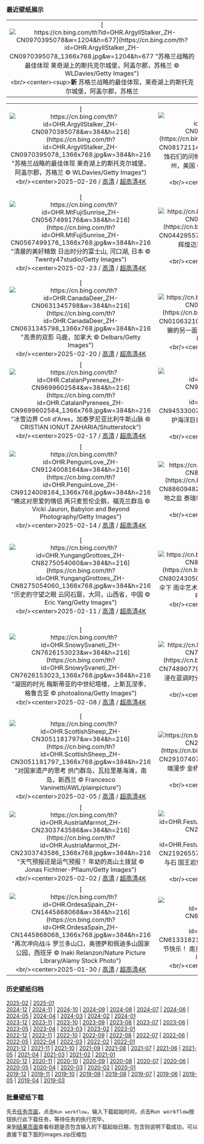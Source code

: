 ### 最近壁纸展示
||
|:---:|
|[![https://cn.bing.com/th?id=OHR.ArgyllStalker_ZH-CN0970395078&w=1204&h=677](https://cn.bing.com/th?id=OHR.ArgyllStalker_ZH-CN0970395078_1366x768.jpg&w=1204&h=677 "苏格兰战略的最佳体现&#10;莱奇湖上的斯托克尔城堡，阿盖尔郡，苏格兰&#10;© WLDavies/Getty Images")](https://cn.bing.com/search?q=%e8%8b%8f%e6%a0%bc%e5%85%b0%e6%96%af%e6%89%98%e5%85%8b%e5%b0%94%e5%9f%8e%e5%a0%a1&form=hpcapt&mkt=zh-cn&filters=HpDate:"20250225_1600")<br/><center><sup>**新**</sup>&nbsp;苏格兰战略的最佳体现，莱奇湖上的斯托克尔城堡，阿盖尔郡，苏格兰<center/>|

||||
|:---:|:---:|:---:|
|[![https://cn.bing.com/th?id=OHR.ArgyllStalker_ZH-CN0970395078&w=384&h=216](https://cn.bing.com/th?id=OHR.ArgyllStalker_ZH-CN0970395078_1366x768.jpg&w=384&h=216 "苏格兰战略的最佳体现&#10;莱奇湖上的斯托克尔城堡，阿盖尔郡，苏格兰&#10;© WLDavies/Getty Images")](https://cn.bing.com/search?q=%e8%8b%8f%e6%a0%bc%e5%85%b0%e6%96%af%e6%89%98%e5%85%8b%e5%b0%94%e5%9f%8e%e5%a0%a1&form=hpcapt&mkt=zh-cn&filters=HpDate:"20250225_1600")<br/><center>2025-02-26 / [高清](https://cn.bing.com/th?id=OHR.ArgyllStalker_ZH-CN0970395078_1920x1200.jpg&w=1920&h=1200) / [超高清4K](https://cn.bing.com/th?id=OHR.ArgyllStalker_ZH-CN0970395078_UHD.jpg&w=3840&h=2160)<center/>|[![https://cn.bing.com/th?id=OHR.BryceHoodoos_ZH-CN0817211446&w=384&h=216](https://cn.bing.com/th?id=OHR.BryceHoodoos_ZH-CN0817211446_1366x768.jpg&w=384&h=216 "风蚀石们的问候&#10;砂岩石柱，布莱斯峡谷国家公园，犹他州，美国&#10;© Stephen Matera/TANDEM Stills + Motion")](https://cn.bing.com/search?q=%e5%b8%83%e8%8e%b1%e6%96%af%e5%b3%a1%e8%b0%b7%e5%9b%bd%e5%ae%b6%e5%85%ac%e5%9b%ad&form=hpcapt&mkt=zh-cn&filters=HpDate:"20250224_1600")<br/><center>2025-02-25 / [高清](https://cn.bing.com/th?id=OHR.BryceHoodoos_ZH-CN0817211446_1920x1200.jpg&w=1920&h=1200) / [超高清4K](https://cn.bing.com/th?id=OHR.BryceHoodoos_ZH-CN0817211446_UHD.jpg&w=3840&h=2160)<center/>|[![https://cn.bing.com/th?id=OHR.GiantCuttlefish_ZH-CN0670915878&w=384&h=216](https://cn.bing.com/th?id=OHR.GiantCuttlefish_ZH-CN0670915878_1366x768.jpg&w=384&h=216 "墨迹与伪装&#10;斯潘塞湾的一群伞膜乌贼, 怀阿拉,南澳大利亚&#10;© Gary Bell/Minden Pictures")](https://cn.bing.com/search?q=%e4%bc%9e%e8%86%9c%e4%b9%8c%e8%b4%bc&form=hpcapt&mkt=zh-cn&filters=HpDate:"20250223_1600")<br/><center>2025-02-24 / [高清](https://cn.bing.com/th?id=OHR.GiantCuttlefish_ZH-CN0670915878_1920x1200.jpg&w=1920&h=1200) / [超高清4K](https://cn.bing.com/th?id=OHR.GiantCuttlefish_ZH-CN0670915878_UHD.jpg&w=3840&h=2160)<center/>|
|[![https://cn.bing.com/th?id=OHR.MtFujiSunrise_ZH-CN0567499176&w=384&h=216](https://cn.bing.com/th?id=OHR.MtFujiSunrise_ZH-CN0567499176_1366x768.jpg&w=384&h=216 "清晨的美好精致&#10;日出时分的富士山, 河口湖, 日本&#10;© Twenty47studio/Getty Images")](https://cn.bing.com/search?q=%e5%af%8c%e5%a3%ab%e5%b1%b1&form=hpcapt&mkt=zh-cn&filters=HpDate:"20250222_1600")<br/><center>2025-02-23 / [高清](https://cn.bing.com/th?id=OHR.MtFujiSunrise_ZH-CN0567499176_1920x1200.jpg&w=1920&h=1200) / [超高清4K](https://cn.bing.com/th?id=OHR.MtFujiSunrise_ZH-CN0567499176_UHD.jpg&w=3840&h=2160)<center/>|[![https://cn.bing.com/th?id=OHR.StLouisArch_ZH-CN0442955735&w=384&h=216](https://cn.bing.com/th?id=OHR.StLouisArch_ZH-CN0442955735_1366x768.jpg&w=384&h=216 "向辉煌迈进&#10;圣路易斯拱门, 密苏里州, 美国&#10;© f11photo/Getty Images")](https://cn.bing.com/search?q=%e5%9c%a3%e8%b7%af%e6%98%93%e6%96%af%e6%8b%b1%e9%97%a8%e5%9b%bd%e5%ae%b6%e5%85%ac%e5%9b%ad&form=hpcapt&mkt=zh-cn&filters=HpDate:"20250221_1600")<br/><center>2025-02-22 / [高清](https://cn.bing.com/th?id=OHR.StLouisArch_ZH-CN0442955735_1920x1200.jpg&w=1920&h=1200) / [超高清4K](https://cn.bing.com/th?id=OHR.StLouisArch_ZH-CN0442955735_UHD.jpg&w=3840&h=2160)<center/>|[![https://cn.bing.com/th?id=OHR.ChampakaSarasi_ZH-CN0254940579&w=384&h=216](https://cn.bing.com/th?id=OHR.ChampakaSarasi_ZH-CN0254940579_1366x768.jpg&w=384&h=216 "静水流深的传说&#10;希莫加附近的 Champaka Sarasi 池塘，卡纳塔克邦，印度&#10;© Amith Nag Photography/Getty Images")](https://cn.bing.com/search?q=%e5%b8%8c%e8%8e%ab%e5%8a%a0&form=hpcapt&mkt=zh-cn&filters=HpDate:"20250220_1600")<br/><center>2025-02-21 / [高清](https://cn.bing.com/th?id=OHR.ChampakaSarasi_ZH-CN0254940579_1920x1200.jpg&w=1920&h=1200) / [超高清4K](https://cn.bing.com/th?id=OHR.ChampakaSarasi_ZH-CN0254940579_UHD.jpg&w=3840&h=2160)<center/>|
|[![https://cn.bing.com/th?id=OHR.CanadaDeer_ZH-CN0631345798&w=384&h=216](https://cn.bing.com/th?id=OHR.CanadaDeer_ZH-CN0631345798_1366x768.jpg&w=384&h=216 "高贵的双影&#10;马鹿，加拿大&#10;© Delbars/Getty Images")](https://cn.bing.com/search?q=%e9%a9%ac%e9%b9%bf&form=hpcapt&mkt=zh-cn&filters=HpDate:"20250219_1600")<br/><center>2025-02-20 / [高清](https://cn.bing.com/th?id=OHR.CanadaDeer_ZH-CN0631345798_1920x1200.jpg&w=1920&h=1200) / [超高清4K](https://cn.bing.com/th?id=OHR.CanadaDeer_ZH-CN0631345798_UHD.jpg&w=3840&h=2160)<center/>|[![https://cn.bing.com/th?id=OHR.IceHoleOtter_ZH-CN0106321041&w=384&h=216](https://cn.bing.com/th?id=OHR.IceHoleOtter_ZH-CN0106321041_1366x768.jpg&w=384&h=216 "水獭的另一面&#10;欧亚水獭，莱利斯塔德，荷兰&#10;© Ernst Dirksen/Minden Pictures")](https://cn.bing.com/search?q=%e6%ac%a7%e4%ba%9a%e6%b0%b4%e7%8d%ad&form=hpcapt&mkt=zh-cn&filters=HpDate:"20250218_1600")<br/><center>2025-02-19 / [高清](https://cn.bing.com/th?id=OHR.IceHoleOtter_ZH-CN0106321041_1920x1200.jpg&w=1920&h=1200) / [超高清4K](https://cn.bing.com/th?id=OHR.IceHoleOtter_ZH-CN0106321041_UHD.jpg&w=3840&h=2160)<center/>|[![https://cn.bing.com/th?id=OHR.BlueBelize_ZH-CN9875040666&w=384&h=216](https://cn.bing.com/th?id=OHR.BlueBelize_ZH-CN9875040666_1366x768.jpg&w=384&h=216 "无尽的蓝色&#10;大蓝洞，伯利兹&#10;© JamiesOnAMission/Shutterstock")](https://cn.bing.com/search?q=%e4%bc%af%e5%88%a9%e5%85%b9%e5%a4%a7%e8%93%9d%e6%b4%9e&form=hpcapt&mkt=zh-cn&filters=HpDate:"20250217_1600")<br/><center>2025-02-18 / [高清](https://cn.bing.com/th?id=OHR.BlueBelize_ZH-CN9875040666_1920x1200.jpg&w=1920&h=1200) / [超高清4K](https://cn.bing.com/th?id=OHR.BlueBelize_ZH-CN9875040666_UHD.jpg&w=3840&h=2160)<center/>|
|[![https://cn.bing.com/th?id=OHR.CatalanPyrenees_ZH-CN9699602584&w=384&h=216](https://cn.bing.com/th?id=OHR.CatalanPyrenees_ZH-CN9699602584_1366x768.jpg&w=384&h=216 "冰雪边界&#10;Coll d'Ares，加泰罗尼亚比利牛斯​​山脉&#10;© CRISTIAN IONUT ZAHARIA/Shutterstock")](https://cn.bing.com/search?q=%e6%af%94%e5%88%a9%e7%89%9b%e6%96%af%e2%80%8b%e2%80%8b%e5%b1%b1%e8%84%89&form=hpcapt&mkt=zh-cn&filters=HpDate:"20250216_1600")<br/><center>2025-02-17 / [高清](https://cn.bing.com/th?id=OHR.CatalanPyrenees_ZH-CN9699602584_1920x1200.jpg&w=1920&h=1200) / [超高清4K](https://cn.bing.com/th?id=OHR.CatalanPyrenees_ZH-CN9699602584_UHD.jpg&w=3840&h=2160)<center/>|[![https://cn.bing.com/th?id=OHR.HumpbackMother_ZH-CN9453300759&w=384&h=216](https://cn.bing.com/th?id=OHR.HumpbackMother_ZH-CN9453300759_1366x768.jpg&w=384&h=216 "守护海洋巨兽&#10;座头鲸妈妈和宝宝，汤加&#10;© Chase Dekker/Minden Pictures")](https://cn.bing.com/search?q=%e4%b8%96%e7%95%8c%e9%b2%b8%e6%97%a5&form=hpcapt&mkt=zh-cn&filters=HpDate:"20250215_1600")<br/><center>2025-02-16 / [高清](https://cn.bing.com/th?id=OHR.HumpbackMother_ZH-CN9453300759_1920x1200.jpg&w=1920&h=1200) / [超高清4K](https://cn.bing.com/th?id=OHR.HumpbackMother_ZH-CN9453300759_UHD.jpg&w=3840&h=2160)<center/>|[![https://cn.bing.com/th?id=OHR.Misotsuchi2025_ZH-CN9260395680&w=384&h=216](https://cn.bing.com/th?id=OHR.Misotsuchi2025_ZH-CN9260395680_1366x768.jpg&w=384&h=216 "冰雪奇景&#10;三十槌冰柱，秩父市，日本&#10;© watayu0821/shutterstock")](https://cn.bing.com/search?q=%e5%86%b0%e6%9f%b1&form=hpcapt&mkt=zh-cn&filters=HpDate:"20250214_1600")<br/><center>2025-02-15 / [高清](https://cn.bing.com/th?id=OHR.Misotsuchi2025_ZH-CN9260395680_1920x1200.jpg&w=1920&h=1200) / [超高清4K](https://cn.bing.com/th?id=OHR.Misotsuchi2025_ZH-CN9260395680_UHD.jpg&w=3840&h=2160)<center/>|
|[![https://cn.bing.com/th?id=OHR.PenguinLove_ZH-CN9124008164&w=384&h=216](https://cn.bing.com/th?id=OHR.PenguinLove_ZH-CN9124008164_1366x768.jpg&w=384&h=216 "瞧这对恩爱的情侣&#10;两只麦哲伦企鹅，福克兰群岛&#10;© Vicki Jauron, Babylon and Beyond Photography/Getty Images")](https://cn.bing.com/search?q=%e6%83%85%e4%ba%ba%e8%8a%82&form=hpcapt&mkt=zh-cn&filters=HpDate:"20250213_1600")<br/><center>2025-02-14 / [高清](https://cn.bing.com/th?id=OHR.PenguinLove_ZH-CN9124008164_1920x1200.jpg&w=1920&h=1200) / [超高清4K](https://cn.bing.com/th?id=OHR.PenguinLove_ZH-CN9124008164_UHD.jpg&w=3840&h=2160)<center/>|[![https://cn.bing.com/th?id=OHR.LakeTyrrell_ZH-CN8860948292&w=384&h=216](https://cn.bing.com/th?id=OHR.LakeTyrrell_ZH-CN8860948292_1366x768.jpg&w=384&h=216 "大地之盐&#10;泰瑞尔湖，维多利亚州，澳大利亚&#10;© Monica Bertolazzi/Getty Images")](https://cn.bing.com/search?q=%e6%be%b3%e5%a4%a7%e5%88%a9%e4%ba%9a%e6%b3%b0%e7%91%9e%e5%b0%94%e6%b9%96&form=hpcapt&mkt=zh-cn&filters=HpDate:"20250212_1600")<br/><center>2025-02-13 / [高清](https://cn.bing.com/th?id=OHR.LakeTyrrell_ZH-CN8860948292_1920x1200.jpg&w=1920&h=1200) / [超高清4K](https://cn.bing.com/th?id=OHR.LakeTyrrell_ZH-CN8860948292_UHD.jpg&w=3840&h=2160)<center/>|[![https://cn.bing.com/th?id=OHR.LanterFestival25Y_ZH-CN8547998003&w=384&h=216](https://cn.bing.com/th?id=OHR.LanterFestival25Y_ZH-CN8547998003_1366x768.jpg&w=384&h=216 "喜气洋洋的元宵节&#10;上海豫园的灯会，元宵节，上海市，中国&#10;© atiger/Shutterstock")](https://cn.bing.com/search?q=2025%e5%85%83%e5%ae%b5%e8%8a%82&form=hpcapt&mkt=zh-cn&filters=HpDate:"20250211_1600")<br/><center>2025-02-12 / [高清](https://cn.bing.com/th?id=OHR.LanterFestival25Y_ZH-CN8547998003_1920x1200.jpg&w=1920&h=1200) / [超高清4K](https://cn.bing.com/th?id=OHR.LanterFestival25Y_ZH-CN8547998003_UHD.jpg&w=3840&h=2160)<center/>|
|[![https://cn.bing.com/th?id=OHR.YungangGrottoes_ZH-CN8275054060&w=384&h=216](https://cn.bing.com/th?id=OHR.YungangGrottoes_ZH-CN8275054060_1366x768.jpg&w=384&h=216 "历史的守望之眼&#10;云冈石窟，大同，山西省，中国&#10;© Eric Yang/Getty Images")](https://cn.bing.com/search?q=%e5%a4%a7%e5%90%8c%e4%ba%91%e5%86%88%e7%9f%b3%e7%aa%9f&form=hpcapt&mkt=zh-cn&filters=HpDate:"20250210_1600")<br/><center>2025-02-11 / [高清](https://cn.bing.com/th?id=OHR.YungangGrottoes_ZH-CN8275054060_1920x1200.jpg&w=1920&h=1200) / [超高清4K](https://cn.bing.com/th?id=OHR.YungangGrottoes_ZH-CN8275054060_UHD.jpg&w=3840&h=2160)<center/>|[![https://cn.bing.com/th?id=OHR.UmbrellaDay_ZH-CN8024305066&w=384&h=216](https://cn.bing.com/th?id=OHR.UmbrellaDay_ZH-CN8024305066_1366x768.jpg&w=384&h=216 "在伞下&#10;雨伞艺术装置，博罗市场，伦敦，英国&#10;© Malcolm P Chapman/Getty Images")](https://cn.bing.com/search?q=%e9%9b%a8%e4%bc%9e&form=hpcapt&mkt=zh-cn&filters=HpDate:"20250209_1600")<br/><center>2025-02-10 / [高清](https://cn.bing.com/th?id=OHR.UmbrellaDay_ZH-CN8024305066_1920x1200.jpg&w=1920&h=1200) / [超高清4K](https://cn.bing.com/th?id=OHR.UmbrellaDay_ZH-CN8024305066_UHD.jpg&w=3840&h=2160)<center/>|[![https://cn.bing.com/th?id=OHR.AlstromPoint_ZH-CN7844819126&w=384&h=216](https://cn.bing.com/th?id=OHR.AlstromPoint_ZH-CN7844819126_1366x768.jpg&w=384&h=216 "值得深思的高地&#10;阿尔斯特罗姆角，鲍威尔湖，犹他州，美国&#10;© T.M. Schultze/TANDEM Stills + Motion")](https://cn.bing.com/search?q=%e7%8a%b9%e4%bb%96%e5%b7%9e%e9%98%bf%e5%b0%94%e6%96%af%e7%89%b9%e7%bd%97%e5%a7%86%e8%a7%92&form=hpcapt&mkt=zh-cn&filters=HpDate:"20250208_1600")<br/><center>2025-02-09 / [高清](https://cn.bing.com/th?id=OHR.AlstromPoint_ZH-CN7844819126_1920x1200.jpg&w=1920&h=1200) / [超高清4K](https://cn.bing.com/th?id=OHR.AlstromPoint_ZH-CN7844819126_UHD.jpg&w=3840&h=2160)<center/>|
|[![https://cn.bing.com/th?id=OHR.SnowySvaneti_ZH-CN7626153023&w=384&h=216](https://cn.bing.com/th?id=OHR.SnowySvaneti_ZH-CN7626153023_1366x768.jpg&w=384&h=216 "凝固的时光&#10;梅斯蒂亚的中世纪塔楼，上斯瓦涅季，格鲁吉亚&#10;© photoaliona/Getty Images")](https://cn.bing.com/search?q=%e6%a2%85%e6%96%af%e8%92%82%e4%ba%9a&form=hpcapt&mkt=zh-cn&filters=HpDate:"20250207_1600")<br/><center>2025-02-08 / [高清](https://cn.bing.com/th?id=OHR.SnowySvaneti_ZH-CN7626153023_1920x1200.jpg&w=1920&h=1200) / [超高清4K](https://cn.bing.com/th?id=OHR.SnowySvaneti_ZH-CN7626153023_UHD.jpg&w=3840&h=2160)<center/>|[![https://cn.bing.com/th?id=OHR.BlueNorway_ZH-CN7489077966&w=384&h=216](https://cn.bing.com/th?id=OHR.BlueNorway_ZH-CN7489077966_1366x768.jpg&w=384&h=216 "沉浸在蓝调时分&#10;特隆赫姆的蓝色时刻，挪威&#10;© Jeanny Mueller/Getty Images")](https://cn.bing.com/search?q=%e6%8c%aa%e5%a8%81%e7%89%b9%e9%9a%86%e8%b5%ab%e5%a7%86&form=hpcapt&mkt=zh-cn&filters=HpDate:"20250206_1600")<br/><center>2025-02-07 / [高清](https://cn.bing.com/th?id=OHR.BlueNorway_ZH-CN7489077966_1920x1200.jpg&w=1920&h=1200) / [超高清4K](https://cn.bing.com/th?id=OHR.BlueNorway_ZH-CN7489077966_UHD.jpg&w=3840&h=2160)<center/>|[![https://cn.bing.com/th?id=OHR.WhararikiBeach_ZH-CN7232913389&w=384&h=216](https://cn.bing.com/th?id=OHR.WhararikiBeach_ZH-CN7232913389_1366x768.jpg&w=384&h=216 "对国家遗产的思考&#10;拱门群岛，瓦拉里基海滩，南岛，新西兰&#10;© Francesco Vaninetti/AWL/plainpicture")](https://cn.bing.com/search?q=%e6%80%80%e5%94%90%e4%bc%8a%e6%97%a5&form=hpcapt&mkt=zh-cn&filters=HpDate:"20250205_1600")<br/><center>2025-02-06 / [高清](https://cn.bing.com/th?id=OHR.WhararikiBeach_ZH-CN7232913389_1920x1200.jpg&w=1920&h=1200) / [超高清4K](https://cn.bing.com/th?id=OHR.WhararikiBeach_ZH-CN7232913389_UHD.jpg&w=3840&h=2160)<center/>|
|[![https://cn.bing.com/th?id=OHR.ScottishSheep_ZH-CN3051181797&w=384&h=216](https://cn.bing.com/th?id=OHR.ScottishSheep_ZH-CN3051181797_1366x768.jpg&w=384&h=216 "对国家遗产的思考&#10;拱门群岛，瓦拉里基海滩，南岛，新西兰&#10;© Francesco Vaninetti/AWL/plainpicture")](https://cn.bing.com/search?q=%e6%80%80%e5%94%90%e4%bc%8a%e6%97%a5&form=hpcapt&mkt=zh-cn&filters=HpDate:"20250204_1600")<br/><center>2025-02-05 / [高清](https://cn.bing.com/th?id=OHR.ScottishSheep_ZH-CN3051181797_1920x1200.jpg&w=1920&h=1200) / [超高清4K](https://cn.bing.com/th?id=OHR.ScottishSheep_ZH-CN3051181797_UHD.jpg&w=3840&h=2160)<center/>|[![https://cn.bing.com/th?id=OHR.GoldenBridge_ZH-CN2910740727&w=384&h=216](https://cn.bing.com/th?id=OHR.GoldenBridge_ZH-CN2910740727_1366x768.jpg&w=384&h=216 "云端漫步&#10;金桥，巴拿山，岘港，越南&#10;© Hien Phung Thu/Shutterstock")](https://cn.bing.com/search?q=%e5%b2%98%e6%b8%af%e9%87%91%e6%a1%a5&form=hpcapt&mkt=zh-cn&filters=HpDate:"20250203_1600")<br/><center>2025-02-04 / [高清](https://cn.bing.com/th?id=OHR.GoldenBridge_ZH-CN2910740727_1920x1200.jpg&w=1920&h=1200) / [超高清4K](https://cn.bing.com/th?id=OHR.GoldenBridge_ZH-CN2910740727_UHD.jpg&w=3840&h=2160)<center/>|[![https://cn.bing.com/th?id=OHR.BeginningofSpring25Y_ZH-CN7356156800&w=384&h=216](https://cn.bing.com/th?id=OHR.BeginningofSpring25Y_ZH-CN7356156800_1366x768.jpg&w=384&h=216 "春光明媚的日子&#10;盛开的樱花树上的红头长尾山雀&#10;© Haitong Yu/Getty Images")](https://cn.bing.com/search?q=%e7%ba%a2%e5%a4%b4%e9%95%bf%e5%b0%be%e5%b1%b1%e9%9b%80&form=hpcapt&mkt=zh-cn&filters=HpDate:"20250202_1600")<br/><center>2025-02-03 / [高清](https://cn.bing.com/th?id=OHR.BeginningofSpring25Y_ZH-CN7356156800_1920x1200.jpg&w=1920&h=1200) / [超高清4K](https://cn.bing.com/th?id=OHR.BeginningofSpring25Y_ZH-CN7356156800_UHD.jpg&w=3840&h=2160)<center/>|
|[![https://cn.bing.com/th?id=OHR.AustriaMarmot_ZH-CN2303743586&w=384&h=216](https://cn.bing.com/th?id=OHR.AustriaMarmot_ZH-CN2303743586_1366x768.jpg&w=384&h=216 "天气预报还是运气预报？&#10;年幼的高山土拨鼠&#10;© Jonas Fichtner-Pflaum/Getty Images")](https://cn.bing.com/search?q=%e5%9c%9f%e6%8b%a8%e9%bc%a0%e6%97%a5&form=hpcapt&mkt=zh-cn&filters=HpDate:"20250201_1600")<br/><center>2025-02-02 / [高清](https://cn.bing.com/th?id=OHR.AustriaMarmot_ZH-CN2303743586_1920x1200.jpg&w=1920&h=1200) / [超高清4K](https://cn.bing.com/th?id=OHR.AustriaMarmot_ZH-CN2303743586_UHD.jpg&w=3840&h=2160)<center/>|[![https://cn.bing.com/th?id=OHR.FestungKonigsteinElbsandsteingebirge_ZH-CN2192655745&w=384&h=216](https://cn.bing.com/th?id=OHR.FestungKonigsteinElbsandsteingebirge_ZH-CN2192655745_1366x768.jpg&w=384&h=216 "雪与石&#10;国王岩堡垒 , 瑞士撒克逊, 德国&#10;© Bildagentur-online/Exss/Alamy")](https://cn.bing.com/search?q=%e5%9b%bd%e7%8e%8b%e5%b2%a9%e5%a0%a1%e5%9e%92&form=hpcapt&mkt=zh-cn&filters=HpDate:"20250131_1600")<br/><center>2025-02-01 / [高清](https://cn.bing.com/th?id=OHR.FestungKonigsteinElbsandsteingebirge_ZH-CN2192655745_1920x1200.jpg&w=1920&h=1200) / [超高清4K](https://cn.bing.com/th?id=OHR.FestungKonigsteinElbsandsteingebirge_ZH-CN2192655745_UHD.jpg&w=3840&h=2160)<center/>|[![https://cn.bing.com/th?id=OHR.PlainsZebra_ZH-CN1989542307&w=384&h=216](https://cn.bing.com/th?id=OHR.PlainsZebra_ZH-CN1989542307_1366x768.jpg&w=384&h=216 "一点都不普通&#10;日出时的平原斑马，莫卡拉国家公园，南非&#10;© EcoPrint/Shutterstock")](https://cn.bing.com/search?q=%e5%9b%bd%e9%99%85%e6%96%91%e9%a9%ac%e6%97%a5&form=hpcapt&mkt=zh-cn&filters=HpDate:"20250130_1600")<br/><center>2025-01-31 / [高清](https://cn.bing.com/th?id=OHR.PlainsZebra_ZH-CN1989542307_1920x1200.jpg&w=1920&h=1200) / [超高清4K](https://cn.bing.com/th?id=OHR.PlainsZebra_ZH-CN1989542307_UHD.jpg&w=3840&h=2160)<center/>|
|[![https://cn.bing.com/th?id=OHR.OrdesaSpain_ZH-CN1445868068&w=384&h=216](https://cn.bing.com/th?id=OHR.OrdesaSpain_ZH-CN1445868068_1366x768.jpg&w=384&h=216 "再次冲向战斗&#10;罗兰多山口，奥德萨和佩迪多山国家公园，西班牙&#10;© Inaki Relanzon/Nature Picture Library/Alamy Stock Photo")](https://cn.bing.com/search?q=%e5%a5%a5%e5%be%b7%e8%90%a8%e5%92%8c%e4%bd%a9%e8%bf%aa%e5%a4%9a%e5%b1%b1%e5%9b%bd%e5%ae%b6%e5%85%ac%e5%9b%ad&form=hpcapt&mkt=zh-cn&filters=HpDate:"20250129_1600")<br/><center>2025-01-30 / [高清](https://cn.bing.com/th?id=OHR.OrdesaSpain_ZH-CN1445868068_1920x1200.jpg&w=1920&h=1200) / [超高清4K](https://cn.bing.com/th?id=OHR.OrdesaSpain_ZH-CN1445868068_UHD.jpg&w=3840&h=2160)<center/>|[![https://cn.bing.com/th?id=OHR.SpringFestival25Y_ZH-CN6133182159&w=384&h=216](https://cn.bing.com/th?id=OHR.SpringFestival25Y_ZH-CN6133182159_1366x768.jpg&w=384&h=216 "春节快乐！&#10;南京夫子庙的春节许愿牌，江苏省，中国&#10;© lazy dragon/Shutterstock")](https://cn.bing.com/search?q=2025%e5%b9%b4%e8%9b%87%e5%b9%b4%e6%98%a5%e8%8a%82&form=hpcapt&mkt=zh-cn&filters=HpDate:"20250128_1600")<br/><center>2025-01-29 / [高清](https://cn.bing.com/th?id=OHR.SpringFestival25Y_ZH-CN6133182159_1920x1200.jpg&w=1920&h=1200) / [超高清4K](https://cn.bing.com/th?id=OHR.SpringFestival25Y_ZH-CN6133182159_UHD.jpg&w=3840&h=2160)<center/>|[![https://cn.bing.com/th?id=OHR.LunarNewYearEve25Y_ZH-CN6059625695&w=384&h=216](https://cn.bing.com/th?id=OHR.LunarNewYearEve25Y_ZH-CN6059625695_1366x768.jpg&w=384&h=216 "祝您阖家欢乐，万事如意！&#10;夜空中的烟花表演，长沙，湖南省，中国&#10;© Sino Images/Getty Images")](https://cn.bing.com/search?q=%e9%99%a4%e5%a4%95%e5%a4%9c&form=hpcapt&mkt=zh-cn&filters=HpDate:"20250127_1600")<br/><center>2025-01-28 / [高清](https://cn.bing.com/th?id=OHR.LunarNewYearEve25Y_ZH-CN6059625695_1920x1200.jpg&w=1920&h=1200) / [超高清4K](https://cn.bing.com/th?id=OHR.LunarNewYearEve25Y_ZH-CN6059625695_UHD.jpg&w=3840&h=2160)<center/>|


### 历史壁纸归档
[2025-02](views/2025/2025-02.md) | [2025-01](views/2025/2025-01.md)  
[2024-12](views/2024/2024-12.md) | [2024-11](views/2024/2024-11.md) | [2024-10](views/2024/2024-10.md) | [2024-09](views/2024/2024-09.md) | [2024-08](views/2024/2024-08.md) | [2024-07](views/2024/2024-07.md) | [2024-06](views/2024/2024-06.md) | [2024-05](views/2024/2024-05.md) | [2024-04](views/2024/2024-04.md) | [2024-03](views/2024/2024-03.md) | [2024-02](views/2024/2024-02.md) | [2024-01](views/2024/2024-01.md)  
[2023-12](views/2023/2023-12.md) | [2023-11](views/2023/2023-11.md) | [2023-10](views/2023/2023-10.md) | [2023-09](views/2023/2023-09.md) | [2023-08](views/2023/2023-08.md) | [2023-07](views/2023/2023-07.md) | [2023-06](views/2023/2023-06.md) | [2023-05](views/2023/2023-05.md) | [2023-04](views/2023/2023-04.md) | [2023-03](views/2023/2023-03.md) | [2023-02](views/2023/2023-02.md) | [2023-01](views/2023/2023-01.md)  
[2022-12](views/2022/2022-12.md) | [2022-11](views/2022/2022-11.md) | [2022-10](views/2022/2022-10.md) | [2022-09](views/2022/2022-09.md) | [2022-08](views/2022/2022-08.md) | [2022-07](views/2022/2022-07.md) | [2022-06](views/2022/2022-06.md) | [2022-05](views/2022/2022-05.md) | [2022-04](views/2022/2022-04.md) | [2022-03](views/2022/2022-03.md) | [2022-02](views/2022/2022-02.md) | [2022-01](views/2022/2022-01.md)  
[2021-12](views/2021/2021-12.md) | [2021-11](views/2021/2021-11.md) | [2021-10](views/2021/2021-10.md) | [2021-09](views/2021/2021-09.md) | [2021-08](views/2021/2021-08.md) | [2021-07](views/2021/2021-07.md) | [2021-06](views/2021/2021-06.md) | [2021-05](views/2021/2021-05.md) | [2021-04](views/2021/2021-04.md) | [2021-03](views/2021/2021-03.md) | [2021-02](views/2021/2021-02.md) | [2021-01](views/2021/2021-01.md)  
[2020-12](views/2020/2020-12.md) | [2020-11](views/2020/2020-11.md) | [2020-10](views/2020/2020-10.md) | [2020-09](views/2020/2020-09.md) | [2020-08](views/2020/2020-08.md) | [2020-07](views/2020/2020-07.md) | [2020-06](views/2020/2020-06.md) | [2020-05](views/2020/2020-05.md) | [2020-04](views/2020/2020-04.md) | [2020-03](views/2020/2020-03.md) | [2020-02](views/2020/2020-02.md) | [2020-01](views/2020/2020-01.md)  
[2019-12](views/2019/2019-12.md) | [2019-11](views/2019/2019-11.md) | [2019-10](views/2019/2019-10.md) | [2019-09](views/2019/2019-09.md) | [2019-08](views/2019/2019-08.md) | [2019-07](views/2019/2019-07.md) | [2019-06](views/2019/2019-06.md) | [2019-05](views/2019/2019-05.md) | [2019-04](views/2019/2019-04.md) | [2019-03](views/2019/2019-03.md)


### 批量壁纸下载
先去[任务页面](https://github.com/wefashe/image-save/actions/workflows/mydown.yml)，点击`Run workflow`，输入下载起始时间，点击<kbd>Run workflow</kbd>按钮执行此下载任务，等待任务的执行完毕，  
来到[结果页面](https://github.com/wefashe/image-save/releases/tag/down_zip_tag)查看标题是否包含输入的下载起始日期，包含则说明下载成功，可以直接下载下面的images.zip压缩包  

